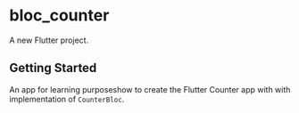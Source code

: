# bloc_counter

A new Flutter project.

## Getting Started
An app for learning purposeshow to create the Flutter Counter app with with implementation of `CounterBloc`.



